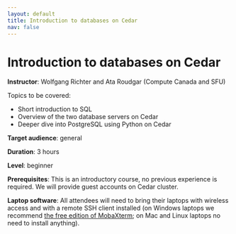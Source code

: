 ```yaml
---
layout: default
title: Introduction to databases on Cedar
nav: false
---
```


# Introduction to databases on Cedar

**Instructor**: Wolfgang Richter and Ata Roudgar (Compute Canada and SFU)

Topics to be covered:
- Short introduction to SQL
- Overview of the two database servers on Cedar
- Deeper dive into PostgreSQL using Python on Cedar

**Target audience**: general

**Duration**: 3 hours

**Level**: beginner

**Prerequisites**: This is an introductory course, no previous experience is required. We will provide
guest accounts on Cedar cluster.

**Laptop software**: All attendees will need to bring their laptops with wireless access and with a
remote SSH client installed (on Windows laptops we recommend <a
href="https://mobaxterm.mobatek.net/download.html" target="_blank">the free edition of MobaXterm</a>; on
Mac and Linux laptops no need to install anything).
